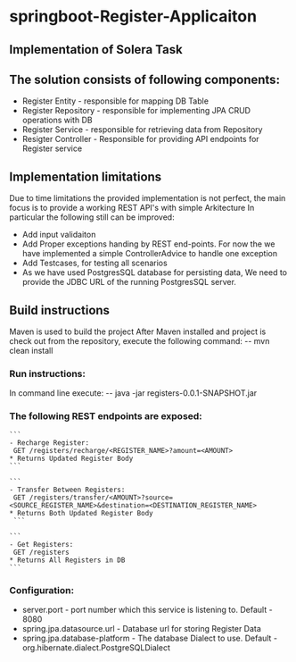 # springboot-Register-Applicaiton
## Implementation of Solera Task

## The solution consists of following components:
- Register Entity - responsible for mapping DB Table
- Register Repository - responsible for implementing JPA CRUD operations with DB
- Register Service - responsible for retrieving data from Repository
- Resigter Controller - Responsible for providing API endpoints for Register service

## Implementation limitations
Due to time limitations the provided implementation is not perfect, the main focus is to 
provide a working REST API's with simple Arkitecture
In particular the following still can be improved:
- Add input validaiton
- Add Proper exceptions handing by REST end-points. For now the we have implemented a simple ControllerAdvice to handle one exception
- Add Testcases, for testing all scenarios
- As we have used PostgresSQL database for persisting data, We need to provide the JDBC URL of the running PostgresSQL server.

## Build instructions
Maven is used to build the project
After Maven installed and project is check out from the repository, execute the following command:
-- mvn clean install

### Run instructions:
In command line execute:
-- java -jar registers-0.0.1-SNAPSHOT.jar

### The following REST endpoints are exposed:
    
    ```
    - Recharge Register:
     GET /registers/recharge/<REGISTER_NAME>?amount=<AMOUNT>
    * Returns Updated Register Body
    ```
    
    ```
    - Transfer Between Registers:
     GET /registers/transfer/<AMOUNT>?source=<SOURCE_REGISTER_NAME>&destination=<DESTINATION_REGISTER_NAME>
    * Returns Both Updated Register Body
     ```

    ```
    - Get Registers:
     GET /registers
    * Returns All Registers in DB
    ```

### Configuration:
- server.port - port number which this service is listening to. Default - 8080
- spring.jpa.datasource.url - Database url for storing Register Data
- spring.jpa.database-platform - The database Dialect to use. Default - org.hibernate.dialect.PostgreSQLDialect